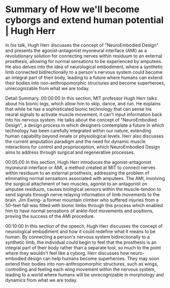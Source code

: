 # Summary of How we'll become cyborgs and extend human potential | Hugh Herr

In his talk, Hugh Herr discusses the concept of "NeuroEmbodied Design" and presents the agonist-antagonist myoneural interface (AMI) as a revolutionary solution for connecting nerves within residuum to an external prosthesis, allowing for normal sensations to be experienced by amputees. He also delves into the idea of neurological embodiment, where a synthetic limb connected bidirectionally to a person's nervous system could become an integral part of their body, leading to a future where humans can extend their bodies into non-anthropomorphic structures and become superheroes, unrecognizable from what we are today.

Detail Summary: 
00:00:00
In this section, MIT professor Hugh Herr talks about his bionic legs, which allow him to skip, dance, and run. He explains that while he has a sophisticated bionic technology that can sense his neural signals to activate muscle movement, it can't input information back into his nervous system. He talks about the concept of "NeuroEmbodied Design", a design process in which designers contemplate a future in which technology has been carefully integrated within our nature, extending human capability beyond innate or physiological levels. Herr also discusses the current amputation paradigm and the need for dynamic muscle interactions for control and proprioception, which NeuroEmbodied Design aims to address through surgical and regenerative processes.

00:05:00
In this section, Hugh Herr introduces the agonist-antagonist myoneural interface or AMI, a method created at MIT to connect nerves within residuum to an external prosthesis, addressing the problem of eliminating normal sensations associated with amputees. The AMI, involving the surgical attachment of two muscles, agonist to an antagonist on amputee residuum, causes biological sensors within the muscle-tendon to send signals through nerve relaying information of limb movements to the brain. Jim Ewing- a former mountain climber who suffered injuries from a 50-feet fall was fitted with bionic limbs through this process which enabled him to have normal sensations of ankle-foot movements and positions, proving the success of the AMI procedure.

00:10:00
In this section of the speech, Hugh Herr discusses the concept of neurological embodiment and how it could redefine what it means to be human. By connecting a person's nervous system bidirectionally to a synthetic limb, the individual could begin to feel that the prosthesis is an integral part of their body rather than a separate tool, so much to the point where they wouldn't feel like a cyborg. Herr discusses how neuro-embodied design can help humans become superheroes. They may soon extend their bodies into non-anthropomorphic structures, such as wings, controlling and feeling each wing movement within the nervous system, leading to a world where humans will be unrecognizable in morphology and dynamics from what we are today.

